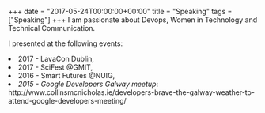 +++
date = "2017-05-24T00:00:00+00:00"
title = "Speaking"
tags = ["Speaking"]
+++
I am passionate about Devops, Women in Technology and Technical Communication.

<p> </p>
I presented at the following events:
<p> </p>

<li>2017 - LavaCon Dublin,</li>

<li>2017 - SciFest @GMIT,</li>

<li>2016 - Smart Futures @NUIG, </li>

<li><i>2015 - Google Developers Galway meetup</i>: http://www.collinsmcnicholas.ie/developers-brave-the-galway-weather-to-attend-google-developers-meeting/</li>

